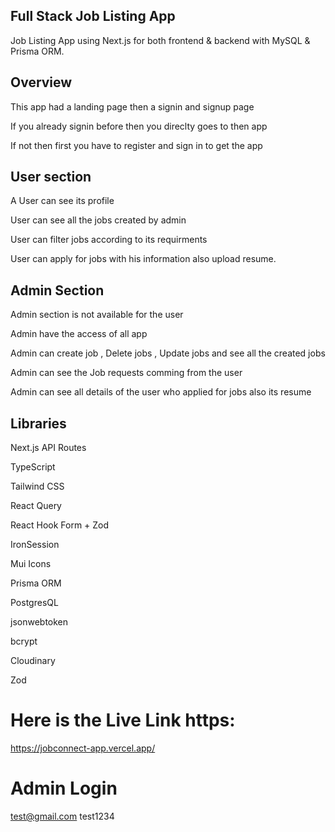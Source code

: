 

## Full Stack Job Listing App

Job Listing App using Next.js for both frontend & backend with MySQL & Prisma ORM.

## Overview

This app had a landing page then a signin and signup page

If you already signin before then you direclty goes to then app

If not then first you have to register and sign in to get the app

## User section 

A User can see its profile

User can see all the jobs created by admin

User can filter jobs according to its requirments

User can apply for jobs with his information also upload resume.

## Admin Section

Admin section is not available for the user

Admin have the access of all app

Admin can create job , Delete jobs , Update jobs and see all the created jobs

Admin can see the Job requests comming from the user

Admin can see all details of the user who applied for jobs also its resume

## Libraries

Next.js API Routes

TypeScript

Tailwind CSS 

React Query 

React Hook Form + Zod 

IronSession 

Mui Icons 

Prisma ORM 

PostgresQL 

jsonwebtoken

bcrypt 

Cloudinary

Zod 


# Here is the Live Link https:
https://jobconnect-app.vercel.app/

# Admin Login
test@gmail.com
test1234



 
